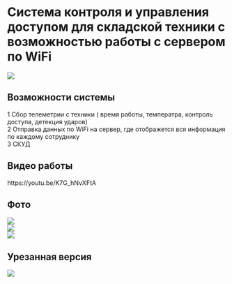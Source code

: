 <h1>Система контроля и управления доступом для складской техники с возможностью работы с сервером по WiFi</h1>
<img src="https://habrastorage.org/webt/qu/eu/hj/queuhjs1vgiyqgilhx5m4iys6iw.jpeg" />

<h2>Возможности системы</h2>
1 Сбор телеметрии с техники ( время работы, температра, контроль доступа, детекция ударов)</br>
2 Отправка данных по WiFi на сервер, где отображется вся информация по каждому сотруднику</br>
3 СКУД</br>
<h2>Видео работы </h2>
https://youtu.be/K7G_hNvXFtA </br>
<h2>Фото</h2>
<img src="https://habrastorage.org/webt/kv/ax/qr/kvaxqrept3l6n_tbste2-v3jsji.jpeg" /></br>
<img src="https://habrastorage.org/webt/1q/uf/ob/1qufobbwsulqbisqf_roa21aj1s.jpeg" /></br>
<img src="https://habrastorage.org/webt/-t/bj/_m/-tbj_mdqfdg95mtrkikgr4uthte.jpeg" /></br>
<h2>Урезанная версия</h2>
<img src="https://habrastorage.org/webt/oj/2g/gb/oj2ggb6osfoozwhegdulbu1gv7s.jpeg" />
